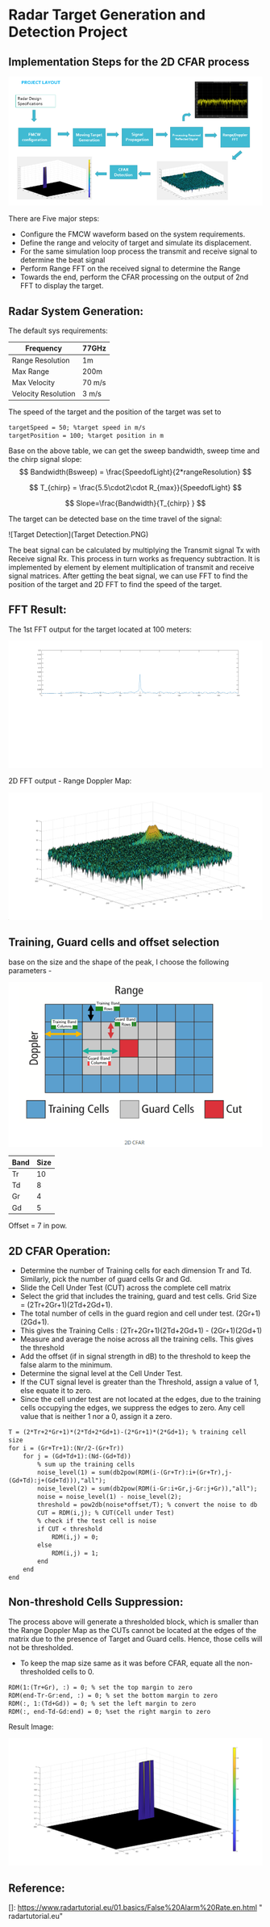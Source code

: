 # Radar Target Generation and Detection Project

## Implementation Steps for the 2D CFAR process

![Steps](Steps.PNG)

There are Five major steps:

- Configure the FMCW waveform based on the system requirements.
- Define the range and velocity of target and simulate its displacement.
- For the same simulation loop process the transmit and receive signal to determine the beat signal
- Perform Range FFT on the received signal to determine the Range
- Towards the end, perform the CFAR processing on the output of 2nd FFT to display the target.

## Radar System Generation:

The default sys requirements:

| Frequency           | 77GHz  |
| ------------------- | ------ |
| Range Resolution    | 1m     |
| Max Range           | 200m   |
| Max Velocity        | 70 m/s |
| Velocity Resolution | 3 m/s  |

The speed of the target and the position of the target was set to 

```
targetSpeed = 50; %target speed in m/s
targetPosition = 100; %target position in m
```

Base on the above table, we can get the sweep bandwidth, sweep time and the chirp signal slope:
$$
Bandwidth(Bsweep) = \frac{SpeedofLight}{2*rangeResolution}
$$

$$
T_{chirp} = \frac{5.5\cdot2\cdot R_{max}}{SpeedofLight}  
$$

$$
Slope=\frac{Bandwidth}{T_{chirp} }
$$

The target can be detected base on the time travel of the signal:

![Target Detection](Target Detection.PNG)

The beat signal can be calculated by multiplying the Transmit signal Tx with Receive signal Rx. This process in turn works as frequency subtraction. It is implemented by element by element multiplication of transmit and receive signal matrices. After getting the beat signal, we can use FFT to find the position of the target and 2D FFT to find the speed of the target.

## FFT Result:

The 1st FFT output for the target located at 100 meters:

<img src="FFT.png" alt="FFT" style="zoom:50%;" />

2D FFT output - Range Doppler Map:

<img src="RDM.png" alt="RDM" style="zoom:50%;" />



## Training, Guard cells and offset selection

base on the size and the shape of the peak, I choose the following parameters -

![2DCFAR](2DCFAR.PNG)

| Band | Size |
| ---- | ---- |
| Tr   | 10   |
| Td   | 8    |
| Gr   | 4    |
| Gd   | 5    |

Offset = 7 in pow.

## 2D CFAR Operation:

- Determine the number of Training cells for each dimension Tr and Td. Similarly, pick the number of guard cells Gr and Gd.
- Slide the Cell Under Test (CUT) across the complete cell matrix
- Select the grid that includes the training, guard and test cells. Grid Size = (2Tr+2Gr+1)(2Td+2Gd+1).
- The total number of cells in the guard region and cell under test. (2Gr+1)(2Gd+1).
- This gives the Training Cells : (2Tr+2Gr+1)(2Td+2Gd+1) - (2Gr+1)(2Gd+1)
- Measure and average the noise across all the training cells. This gives the threshold
- Add the offset (if in signal strength in dB) to the threshold to keep the false alarm to the minimum.
- Determine the signal level at the Cell Under Test.
- If the CUT signal level is greater than the Threshold, assign a value of 1, else equate it to zero.
- Since the cell under test are not located at the edges, due to the training cells occupying the edges, we suppress the edges to zero. Any cell value that is neither 1 nor a 0, assign it a zero.

```
T = (2*Tr+2*Gr+1)*(2*Td+2*Gd+1)-(2*Gr+1)*(2*Gd+1); % training cell size
for i = (Gr+Tr+1):(Nr/2-(Gr+Tr))
    for j = (Gd+Td+1):(Nd-(Gd+Td))
        % sum up the training cells
        noise_level(1) = sum(db2pow(RDM(i-(Gr+Tr):i+(Gr+Tr),j-(Gd+Td):j+(Gd+Td))),"all");
        noise_level(2) = sum(db2pow(RDM(i-Gr:i+Gr,j-Gr:j+Gr)),"all");
        noise = noise_level(1) - noise_level(2);
        threshold = pow2db(noise*offset/T); % convert the noise to db
        CUT = RDM(i,j); % CUT(Cell under Test)
        % check if the test cell is noise
        if CUT < threshold
            RDM(i,j) = 0;
        else
            RDM(i,j) = 1;
        end
    end
end
```



## Non-threshold Cells Suppression:

The process above will generate a thresholded block, which is smaller than the Range Doppler Map as the CUTs cannot be located at the edges of the matrix due to the presence of Target and Guard cells. Hence, those cells will not be thresholded.

- To keep the map size same as it was before CFAR, equate all the non-thresholded cells to 0.

```
RDM(1:(Tr+Gr), :) = 0; % set the top margin to zero
RDM(end-Tr-Gr:end, :) = 0; % set the bottom margin to zero
RDM(:, 1:(Td+Gd)) = 0; % set the left margin to zero
RDM(:, end-Td-Gd:end) = 0; %set the right margin to zero
```

Result Image:

<img src="CFAR2D.png" alt="CFAR2D" style="zoom:50%;" />

## Reference:

[]: https://www.radartutorial.eu/01.basics/False%20Alarm%20Rate.en.html	" radartutorial.eu"


